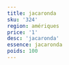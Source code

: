 ```yaml
---
title: jacaronda
sku: '324'
region: amériques
price: '1'
desc: 'jacaronda'
essence: jacaronda
poids: 100
---
```


